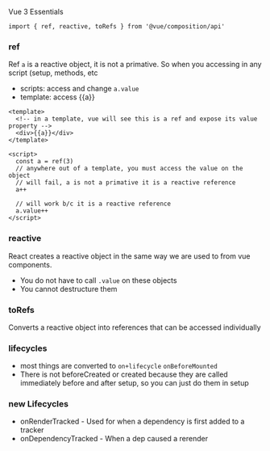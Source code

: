 Vue 3 Essentials

```
import { ref, reactive, toRefs } from '@vue/composition/api'
```

### ref

Ref `a` is a reactive object, it is not a primative.  So when you accessing in any script (setup, methods, etc
 - scripts: access and change `a.value`
 - template: access {{a}}

```
<template>
  <!-- in a template, vue will see this is a ref and expose its value property -->
  <div>{{a}}</div>
</template>

<script>
  const a = ref(3)
  // anywhere out of a template, you must access the value on the object
  // will fail, a is not a primative it is a reactive reference
  a++
  
  // will work b/c it is a reactive reference
  a.value++
</script>
```

### reactive

React creates a reactive object in the same way we are used to from vue components.  
  - You do not have to call `.value` on these objects
  - You cannot destructure them
  
###  toRefs

Converts a reactive object into references that can be accessed individually  

### lifecycles
- most things are converted to `on+lifecycle` `onBeforeMounted`
- There is not beforeCreated or created because they are called immediately before and after setup, so you can just do them in setup

### new Lifecycles
 - onRenderTracked - Used for when a dependency is first added to a tracker
 - onDependencyTracked - When a dep caused a rerender
 
